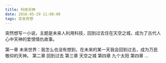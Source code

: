 ```yaml
---
title: 科技天神
date: 2016-05-29 11:08:00
tags: 突发奇想
---
```

突然想写一小说，主题是未来人利用科技，回到过去住在天空之城，成为了古代人心中天神的爱恨情仇故事。

第一章 未来世界：我怎么也没有想到，在未来的某一天我会回到过去，成为万民敬仰的天神。
第二章 回到过去
第三章 天空之城
第四章 九个太阳
第四章 ...

